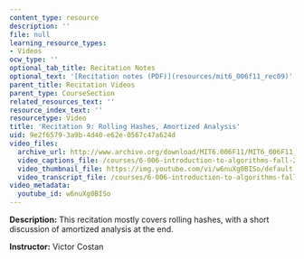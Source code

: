```yaml
---
content_type: resource
description: ''
file: null
learning_resource_types:
- Videos
ocw_type: ''
optional_tab_title: Recitation Notes
optional_text: '[Recitation notes (PDF)](resources/mit6_006f11_rec09)'
parent_title: Recitation Videos
parent_type: CourseSection
related_resources_text: ''
resource_index_text: ''
resourcetype: Video
title: 'Recitation 9: Rolling Hashes, Amortized Analysis'
uid: 9e2f6579-3a9b-4d40-e62e-0567c47a624d
video_files:
  archive_url: http://www.archive.org/download/MIT6.006F11/MIT6_006F11_rec09_300k.mp4
  video_captions_file: /courses/6-006-introduction-to-algorithms-fall-2011/c0ff478aa45858aa868335f574572c58_w6nuXg0BISo.vtt
  video_thumbnail_file: https://img.youtube.com/vi/w6nuXg0BISo/default.jpg
  video_transcript_file: /courses/6-006-introduction-to-algorithms-fall-2011/d31772a72d7c51fd2149137c3c5b9a12_w6nuXg0BISo.pdf
video_metadata:
  youtube_id: w6nuXg0BISo
---
```


**Description:** This recitation mostly covers rolling hashes, with a short discussion of amortized analysis at the end.

**Instructor:** Victor Costan